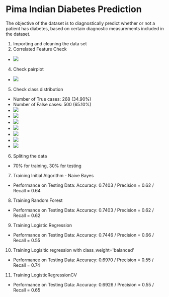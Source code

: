# Pima Indian Diabetes Prediction
The objective of the dataset is to diagnostically predict whether or not a patient has diabetes, based on certain diagnostic measurements included in the dataset.
1. Importing and cleaning the data set
2. Correlated Feature Check
  - ![](https://github.com/hamidnakhaei/Pima_Indian_diabetes_prediction/blob/5c42245caf50e6d091329f6d2e4f15f4ebf69644/Fig/1.png)
4. Check pairplot
  - ![](https://github.com/hamidnakhaei/Pima_Indian_diabetes_prediction/blob/5c42245caf50e6d091329f6d2e4f15f4ebf69644/Fig/2.png)
5. Check class distribution
  - Number of True cases:  268 (34.90%)
  - Number of False cases: 500 (65.10%)
  - ![](https://github.com/hamidnakhaei/Pima_Indian_diabetes_prediction/blob/5c42245caf50e6d091329f6d2e4f15f4ebf69644/Fig/3.png)
  - ![](https://github.com/hamidnakhaei/Pima_Indian_diabetes_prediction/blob/5c42245caf50e6d091329f6d2e4f15f4ebf69644/Fig/4.png)
  - ![](https://github.com/hamidnakhaei/Pima_Indian_diabetes_prediction/blob/5c42245caf50e6d091329f6d2e4f15f4ebf69644/Fig/5.png)
  - ![](https://github.com/hamidnakhaei/Pima_Indian_diabetes_prediction/blob/5c42245caf50e6d091329f6d2e4f15f4ebf69644/Fig/6.png)
  - ![](https://github.com/hamidnakhaei/Pima_Indian_diabetes_prediction/blob/5c42245caf50e6d091329f6d2e4f15f4ebf69644/Fig/7.png)
  - ![](https://github.com/hamidnakhaei/Pima_Indian_diabetes_prediction/blob/5c42245caf50e6d091329f6d2e4f15f4ebf69644/Fig/8.png)
  - ![](https://github.com/hamidnakhaei/Pima_Indian_diabetes_prediction/blob/5c42245caf50e6d091329f6d2e4f15f4ebf69644/Fig/9.png)
6. Spliting the data
  - 70% for training, 30% for testing
7. Training Initial Algorithm - Naive Bayes
  - Performance on Testing Data: Accuracy: 0.7403 / Precision = 0.62 / Recall = 0.64
8. Training Random Forest
  - Performance on Testing Data: Accuracy: 0.7403 / Precision = 0.62 / Recall = 0.62
9. Training Logistic Regression
  - Performance on Testing Data: Accuracy: 0.7446 / Precision = 0.66 / Recall = 0.55
10. Training Logisitic regression with class_weight='balanced'
  - Performance on Testing Data: Accuracy: 0.6970 / Precision = 0.55 / Recall = 0.74
11. Training LogisticRegressionCV
  - Performance on Testing Data: Accuracy: 0.6926 / Precision = 0.55 / Recall = 0.65
